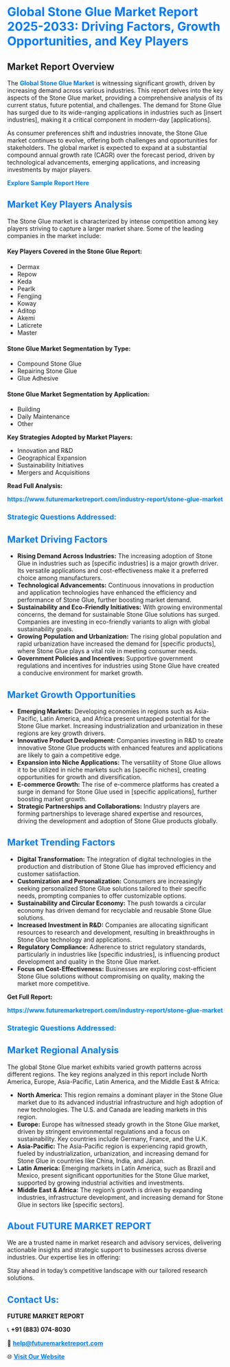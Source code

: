 <h1 style="color: #007BFF;">Global Stone Glue Market Report 2025-2033: Driving Factors, Growth Opportunities, and Key Players</h1>

<section id="overview">
<h2>Market Report Overview</h2>
<p>The <a href="https://www.futuremarketreport.com/industry-report/stone-glue-market" style="color: #007BFF; text-decoration: none;"><strong>Global Stone Glue Market</strong></a> is witnessing significant growth, driven by increasing demand across various industries. This report delves into the key aspects of the Stone Glue market, providing a comprehensive analysis of its current status, future potential, and challenges. The demand for Stone Glue has surged due to its wide-ranging applications in industries such as [insert industries], making it a critical component in modern-day [applications].</p>
<p>As consumer preferences shift and industries innovate, the Stone Glue market continues to evolve, offering both challenges and opportunities for stakeholders. The global market is expected to expand at a substantial compound annual growth rate (CAGR) over the forecast period, driven by technological advancements, emerging applications, and increasing investments by major players.</p>
</section>

<section id="overview">
<p><a href="https://www.futuremarketreport.com/request-sample/reportId=29582" style="color: #007BFF; text-decoration: none;"><strong>Explore Sample Report Here</strong></a></p>
</section>

<section id="key-players">
<h2 style="color: #007BFF;">Market Key Players Analysis</h2>
<p>The Stone Glue market is characterized by intense competition among key players striving to capture a larger market share. Some of the leading companies in the market include:</p>
<h4>Key Players Covered in the Stone Glue Report:</h4>
<ul><li>Dermax</li><li>Repow</li><li>Keda</li><li>Pearlk</li><li>Fengjing</li><li>Koway</li><li>Aditop</li><li>Akemi</li><li>Laticrete</li><li>Master</li></ul>
<h4>Stone Glue Market Segmentation by Type:</h4>
<ul><li>Compound Stone Glue</li><li>Repairing Stone Glue</li><li>Glue Adhesive</li></ul>

<h4>Stone Glue Market Segmentation by Application:</h4>
<ul><li>Building</li><li>Daily Maintenance</li><li>Other</li></ul>
<p><strong>Key Strategies Adopted by Market Players:</strong></p>
<ul>
<li>Innovation and R&D</li>
<li>Geographical Expansion</li>
<li>Sustainability Initiatives</li>
<li>Mergers and Acquisitions</li>
</ul>
</section>

<section>
<p><strong>Read Full Analysis: </strong></p><a href="https://www.futuremarketreport.com/industry-report/stone-glue-market" style="color: #007BFF; text-decoration: none;"><strong>https://www.futuremarketreport.com/industry-report/stone-glue-market</strong></a>
<h3 style="color: #007BFF;">Strategic Questions Addressed:</h3>
</section>

<section id="driving-factors">
<h2 style="color: #007BFF;">Market Driving Factors</h2>
<ul>
<li><strong>Rising Demand Across Industries:</strong> The increasing adoption of Stone Glue in industries such as [specific industries] is a major growth driver. Its versatile applications and cost-effectiveness make it a preferred choice among manufacturers.</li>
<li><strong>Technological Advancements:</strong> Continuous innovations in production and application technologies have enhanced the efficiency and performance of Stone Glue, further boosting market demand.</li>
<li><strong>Sustainability and Eco-Friendly Initiatives:</strong> With growing environmental concerns, the demand for sustainable Stone Glue solutions has surged. Companies are investing in eco-friendly variants to align with global sustainability goals.</li>
<li><strong>Growing Population and Urbanization:</strong> The rising global population and rapid urbanization have increased the demand for [specific products], where Stone Glue plays a vital role in meeting consumer needs.</li>
<li><strong>Government Policies and Incentives:</strong> Supportive government regulations and incentives for industries using Stone Glue have created a conducive environment for market growth.</li>
</ul>
</section>

<section id="growth-opportunities">
<h2 style="color: #007BFF;">Market Growth Opportunities</h2>
<ul>
<li><strong>Emerging Markets:</strong> Developing economies in regions such as Asia-Pacific, Latin America, and Africa present untapped potential for the Stone Glue market. Increasing industrialization and urbanization in these regions are key growth drivers.</li>
<li><strong>Innovative Product Development:</strong> Companies investing in R&D to create innovative Stone Glue products with enhanced features and applications are likely to gain a competitive edge.</li>
<li><strong>Expansion into Niche Applications:</strong> The versatility of Stone Glue allows it to be utilized in niche markets such as [specific niches], creating opportunities for growth and diversification.</li>
<li><strong>E-commerce Growth:</strong> The rise of e-commerce platforms has created a surge in demand for Stone Glue used in [specific applications], further boosting market growth.</li>
<li><strong>Strategic Partnerships and Collaborations:</strong> Industry players are forming partnerships to leverage shared expertise and resources, driving the development and adoption of Stone Glue products globally.</li>
</ul>
</section>

<section id="trending-factors">
<h2 style="color: #007BFF;">Market Trending Factors</h2>
<ul>
<li><strong>Digital Transformation:</strong> The integration of digital technologies in the production and distribution of Stone Glue has improved efficiency and customer satisfaction.</li>
<li><strong>Customization and Personalization:</strong> Consumers are increasingly seeking personalized Stone Glue solutions tailored to their specific needs, prompting companies to offer customizable options.</li>
<li><strong>Sustainability and Circular Economy:</strong> The push towards a circular economy has driven demand for recyclable and reusable Stone Glue solutions.</li>
<li><strong>Increased Investment in R&D:</strong> Companies are allocating significant resources to research and development, resulting in breakthroughs in Stone Glue technology and applications.</li>
<li><strong>Regulatory Compliance:</strong> Adherence to strict regulatory standards, particularly in industries like [specific industries], is influencing product development and quality in the Stone Glue market.</li>
<li><strong>Focus on Cost-Effectiveness:</strong> Businesses are exploring cost-efficient Stone Glue solutions without compromising on quality, making the market more competitive.</li>
</ul>
</section>

<section>
<p><strong>Get Full Report: </strong></p><a href="https://www.futuremarketreport.com/industry-report/stone-glue-market" style="color: #007BFF; text-decoration: none;"><strong>https://www.futuremarketreport.com/industry-report/stone-glue-market</strong></a>
<h3 style="color: #007BFF;">Strategic Questions Addressed:</h3>
</section>


<section id="regional-analysis">
<h2 style="color: #007BFF;">Market Regional Analysis</h2>
<p>The global Stone Glue market exhibits varied growth patterns across different regions. The key regions analyzed in this report include North America, Europe, Asia-Pacific, Latin America, and the Middle East & Africa:</p>
<ul>
<li><strong>North America:</strong> This region remains a dominant player in the Stone Glue market due to its advanced industrial infrastructure and high adoption of new technologies. The U.S. and Canada are leading markets in this region.</li>
<li><strong>Europe:</strong> Europe has witnessed steady growth in the Stone Glue market, driven by stringent environmental regulations and a focus on sustainability. Key countries include Germany, France, and the U.K.</li>
<li><strong>Asia-Pacific:</strong> The Asia-Pacific region is experiencing rapid growth, fueled by industrialization, urbanization, and increasing demand for Stone Glue in countries like China, India, and Japan.</li>
<li><strong>Latin America:</strong> Emerging markets in Latin America, such as Brazil and Mexico, present significant opportunities for the Stone Glue market, supported by growing industrial activities and investments.</li>
<li><strong>Middle East & Africa:</strong> The region’s growth is driven by expanding industries, infrastructure development, and increasing demand for Stone Glue in sectors like [specific sectors].</li>
</ul>
</section>

<footer>
<h2 style="color: #007BFF;">About FUTURE MARKET REPORT</h2>
<p>We are a trusted name in market research and advisory services, delivering actionable insights and strategic support to businesses across diverse industries. Our expertise lies in offering:</p>

<p>Stay ahead in today’s competitive landscape with our tailored research solutions.</p>

<h2 style="color: #007BFF;">Contact Us:</h2>
<p><strong>FUTURE MARKET REPORT</strong></p>
<p>📞 <strong>+91 (883) 074-8030</strong></p>
<p>📧 <strong><a href="mailto:help@futuremarketreport.com" style="color: #007BFF;">help@futuremarketreport.com</a></strong></p>
<p>🌐 <strong><a href="https://www.futuremarketreport.com/" style="color: #007BFF;">Visit Our Website</a></strong></p>
</footer>